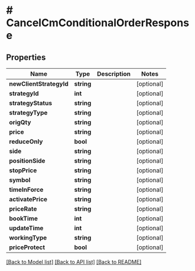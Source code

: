 # # CancelCmConditionalOrderResponse

## Properties

Name | Type | Description | Notes
------------ | ------------- | ------------- | -------------
**newClientStrategyId** | **string** |  | [optional]
**strategyId** | **int** |  | [optional]
**strategyStatus** | **string** |  | [optional]
**strategyType** | **string** |  | [optional]
**origQty** | **string** |  | [optional]
**price** | **string** |  | [optional]
**reduceOnly** | **bool** |  | [optional]
**side** | **string** |  | [optional]
**positionSide** | **string** |  | [optional]
**stopPrice** | **string** |  | [optional]
**symbol** | **string** |  | [optional]
**timeInForce** | **string** |  | [optional]
**activatePrice** | **string** |  | [optional]
**priceRate** | **string** |  | [optional]
**bookTime** | **int** |  | [optional]
**updateTime** | **int** |  | [optional]
**workingType** | **string** |  | [optional]
**priceProtect** | **bool** |  | [optional]

[[Back to Model list]](../../README.md#models) [[Back to API list]](../../README.md#endpoints) [[Back to README]](../../README.md)
